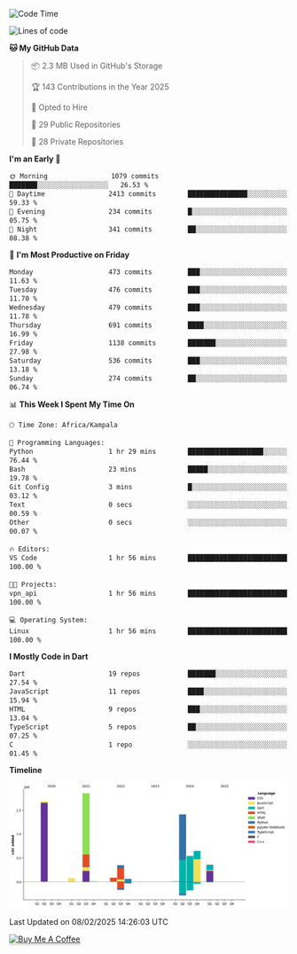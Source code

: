 <!--START_SECTION:waka-->
![Code Time](http://img.shields.io/badge/Code%20Time-946%20hrs%2049%20mins-blue)

![Lines of code](https://img.shields.io/badge/From%20Hello%20World%20I%27ve%20Written-7.1%20million%20lines%20of%20code-blue)

**🐱 My GitHub Data** 

> 📦 2.3 MB Used in GitHub's Storage 
 > 
> 🏆 143 Contributions in the Year 2025
 > 
> 💼 Opted to Hire
 > 
> 📜 29 Public Repositories 
 > 
> 🔑 28 Private Repositories 
 > 
**I'm an Early 🐤** 

```text
🌞 Morning                1079 commits        ███████░░░░░░░░░░░░░░░░░░   26.53 % 
🌆 Daytime                2413 commits        ███████████████░░░░░░░░░░   59.33 % 
🌃 Evening                234 commits         █░░░░░░░░░░░░░░░░░░░░░░░░   05.75 % 
🌙 Night                  341 commits         ██░░░░░░░░░░░░░░░░░░░░░░░   08.38 % 
```
📅 **I'm Most Productive on Friday** 

```text
Monday                   473 commits         ███░░░░░░░░░░░░░░░░░░░░░░   11.63 % 
Tuesday                  476 commits         ███░░░░░░░░░░░░░░░░░░░░░░   11.70 % 
Wednesday                479 commits         ███░░░░░░░░░░░░░░░░░░░░░░   11.78 % 
Thursday                 691 commits         ████░░░░░░░░░░░░░░░░░░░░░   16.99 % 
Friday                   1138 commits        ███████░░░░░░░░░░░░░░░░░░   27.98 % 
Saturday                 536 commits         ███░░░░░░░░░░░░░░░░░░░░░░   13.18 % 
Sunday                   274 commits         ██░░░░░░░░░░░░░░░░░░░░░░░   06.74 % 
```


📊 **This Week I Spent My Time On** 

```text
🕑︎ Time Zone: Africa/Kampala

💬 Programming Languages: 
Python                   1 hr 29 mins        ███████████████████░░░░░░   76.44 % 
Bash                     23 mins             █████░░░░░░░░░░░░░░░░░░░░   19.78 % 
Git Config               3 mins              █░░░░░░░░░░░░░░░░░░░░░░░░   03.12 % 
Text                     0 secs              ░░░░░░░░░░░░░░░░░░░░░░░░░   00.59 % 
Other                    0 secs              ░░░░░░░░░░░░░░░░░░░░░░░░░   00.07 % 

🔥 Editors: 
VS Code                  1 hr 56 mins        █████████████████████████   100.00 % 

🐱‍💻 Projects: 
vpn_api                  1 hr 56 mins        █████████████████████████   100.00 % 

💻 Operating System: 
Linux                    1 hr 56 mins        █████████████████████████   100.00 % 
```

**I Mostly Code in Dart** 

```text
Dart                     19 repos            ███████░░░░░░░░░░░░░░░░░░   27.54 % 
JavaScript               11 repos            ████░░░░░░░░░░░░░░░░░░░░░   15.94 % 
HTML                     9 repos             ███░░░░░░░░░░░░░░░░░░░░░░   13.04 % 
TypeScript               5 repos             ██░░░░░░░░░░░░░░░░░░░░░░░   07.25 % 
C                        1 repo              ░░░░░░░░░░░░░░░░░░░░░░░░░   01.45 % 
```



**Timeline**

![Lines of Code chart](https://raw.githubusercontent.com/drexhacker/drexhacker/main/assets/bar_graph.png)


 Last Updated on 08/02/2025 14:26:03 UTC
<!--END_SECTION:waka-->

<a href="https://www.buymeacoffee.com/drexsoftorg" target="_blank"><img src="https://www.buymeacoffee.com/assets/img/custom_images/orange_img.png" alt="Buy Me A Coffee" style="height: 41px !important;width: 174px !important;box-shadow: 0px 3px 2px 0px rgba(190, 190, 190, 0.5) !important;-webkit-box-shadow: 0px 3px 2px 0px rgba(190, 190, 190, 0.5) !important;" ></a>


<!---
drexhacker/drexhacker is a ✨ special ✨ repository because its `README.md` (this file) appears on your GitHub profile.
You can click the Preview link to take a look at your changes.
--->
